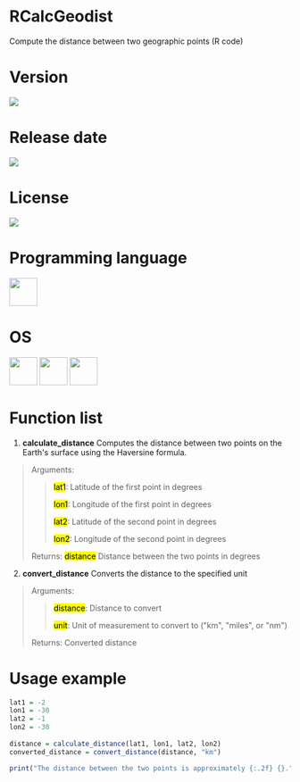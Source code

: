 # RCalcGeodist

Compute the distance between two geographic points (R code)

# Version

![](https://img.shields.io/badge/Version%3A-1.0-success)

# Release date

![](https://img.shields.io/badge/Release%20date-May%2C%2030%2C%202023-9cf)

# License

![](https://img.shields.io/github/license/Ileriayo/markdown-badges?style=for-the-badge)

# Programming language

<img src="https://img.icons8.com/?size=512&id=13441&format=png" width="50"/>

# OS

<img src="https://img.icons8.com/?size=512&id=17842&format=png" width="50"/> <img src="https://img.icons8.com/?size=512&id=122959&format=png" width="50"/> <img src="https://img.icons8.com/?size=512&id=108792&format=png" width="50"/>

# Function list

1. **calculate_distance** Computes the distance between two points on the Earth's surface using the Haversine formula.

> Arguments:
> 
>> <mark>lat1</mark>: Latitude of the first point in degrees
>> 
>> <mark>lon1</mark>: Longitude of the first point in degrees
>> 
>> <mark>lat2</mark>: Latitude of the second point in degrees
>> 
>> <mark>lon2</mark>: Longitude of the second point in degrees
>
> Returns: <mark>distance</mark> Distance between the two points in degrees

2. **convert_distance** Converts the distance to the specified unit

> Arguments:
>
>> <mark>distance</mark>: Distance to convert
>> 
>> <mark>unit</mark>: Unit of measurement to convert to ("km", "miles", or "nm")
>
> Returns: Converted distance

# Usage example

```R
lat1 = -2
lon1 = -30
lat2 = -1
lon2 = -30
    
distance = calculate_distance(lat1, lon1, lat2, lon2)
converted_distance = convert_distance(distance, "km")

print("The distance between the two points is approximately {:.2f} {}.".format(converted_distance, unit))
```

